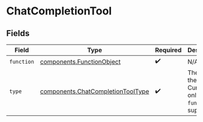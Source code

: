# ChatCompletionTool


## Fields

| Field                                                                                  | Type                                                                                   | Required                                                                               | Description                                                                            |
| -------------------------------------------------------------------------------------- | -------------------------------------------------------------------------------------- | -------------------------------------------------------------------------------------- | -------------------------------------------------------------------------------------- |
| `function`                                                                             | [components.FunctionObject](../../models/components/functionobject.md)                 | :heavy_check_mark:                                                                     | N/A                                                                                    |
| `type`                                                                                 | [components.ChatCompletionToolType](../../models/components/chatcompletiontooltype.md) | :heavy_check_mark:                                                                     | The type of the tool. Currently, only `function` is supported.                         |